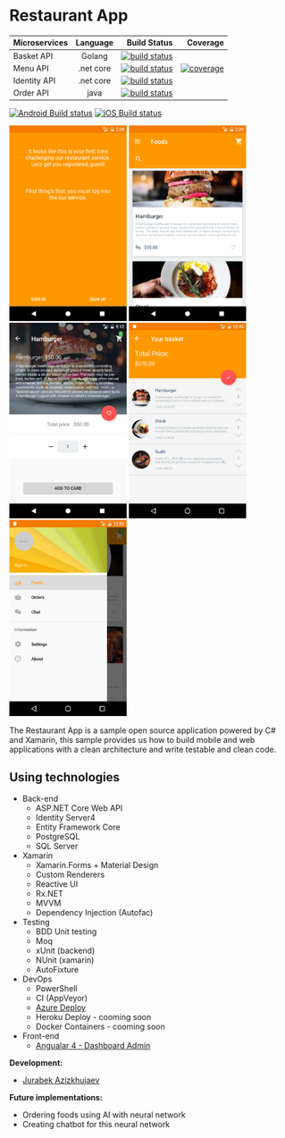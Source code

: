 # Restaurant App

| Microservices | Language      | Build Status| Coverage |
| ------------- |:-------------:| -----------:| --------:|
| Basket API    | Golang        |[![build status](https://raw.githubusercontent.com/Jurabek/restaurant-badges/master/basket_api_build_status.svg?sanitize=true)](https://gitlab.com/Jurabek/Restaurant-App/pipelines)|
| Menu API      | .net core     | [![build status](https://raw.githubusercontent.com/Jurabek/restaurant-badges/master/menu_api_build_status.svg?sanitize=true)](https://gitlab.com/Jurabek/Restaurant-App/pipelines) | [![coverage](https://raw.githubusercontent.com/Jurabek/restaurant-badges/master/menu_api_coverage.svg?sanitize=true)](https://gitlab.com/Jurabek/Restaurant-App/pipelines) |
| Identity API | .net core | [![build status](https://raw.githubusercontent.com/Jurabek/restaurant-badges/master/identity_api_build_status.svg?sanitize=true)](https://gitlab.com/Jurabek/Restaurant-App/pipelines) |
| Order API | java |[![build status](https://raw.githubusercontent.com/Jurabek/restaurant-badges/master/order_api_build_status.svg?sanitize=true)](https://gitlab.com/Jurabek/Restaurant-App/pipelines) |

[![Android Build status](https://build.appcenter.ms/v0.1/apps/ae1793a8-cb35-40cc-a5db-583847244261/branches/develop/badge)](https://appcenter.ms)
[![iOS Build status](https://build.appcenter.ms/v0.1/apps/9a0e12b9-f5cc-4a2c-8d54-f09e48cffd86/branches/develop/badge)](https://appcenter.ms)


<img src="art/1.png" width="210"/> <img src="art/2.png" width="210"/> <img src="art/3.png" width="210"/> <img src="art/4.png" width="210"/> <img src="art/5.png" width="210"/>

The Restaurant App is a sample open source application powered by C# and Xamarin, this sample provides us how to build mobile and web applications with a clean architecture and write testable and clean code.

## Using technologies

* Back-end
  * ASP.NET Core Web API
  * Identity Server4
  * Entity Framework Core
  * PostgreSQL
  * SQL Server
* Xamarin
  * Xamarin.Forms + Material Design
  * Custom Renderers
  * Reactive UI
  * Rx.NET
  * MVVM
  * Dependency Injection (Autofac)
* Testing
  * BDD Unit testing
  * Moq
  * xUnit (backend)
  * NUnit (xamarin)
  * AutoFixture
* DevOps
  * PowerShell
  * CI (AppVeyor)
  * [Azure Deploy](https://restaurantserverapi.azurewebsites.net/)
  * Heroku Deploy - cooming soon
  * Docker Containers - cooming soon
* Front-end
  * [Angualar 4 - Dashboard Admin](https://github.com/Jurabek/Restaurant-App-Dashboard)

**Development:**

* [Jurabek Azizkhujaev](https://github.com/jurabek)

**Future implementations:**

* Ordering foods using AI with neural network
* Creating chatbot for this neural network
